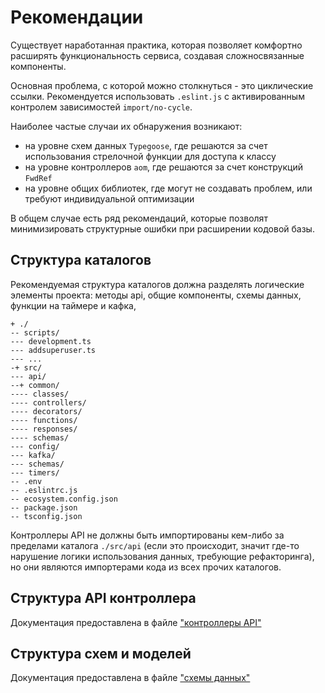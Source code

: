 # Рекомендации

Существует наработанная практика, которая позволяет комфортно расширять функциональность сервиса,
создавая сложносвязанные компоненты.

Основная проблема, с которой можно столкнуться - это циклические ссылки. Рекомендуется использовать `.eslint.js`
с активированным контролем зависимостей `import/no-cycle`.

Наиболее частые случаи их обнаружения возникают:

- на уровне схем данных `Typegoose`, где решаются за счет использования стрелочной функции для доступа к классу
- на уровне контроллеров `aom`, где решаются за счет конструкций `FwdRef`
- на уровне общих библиотек, где могут не создавать проблем, или требуют индивидуальной оптимизации

В общем случае есть ряд рекомендаций, которые позволят минимизировать структурные ошибки при расширении кодовой базы.

## Структура каталогов

Рекомендуемая структура каталогов должна разделять логические элементы проекта: методы api, общие компоненты,
cхемы данных, функции на таймере и кафка,

```
+ ./
-- scripts/
--- development.ts
--- addsuperuser.ts
--- ...
-+ src/
--- api/
--+ common/
---- classes/
---- controllers/
---- decorators/
---- functions/
---- responses/
---- schemas/
--- config/
--- kafka/
--- schemas/
--- timers/
-- .env
-- .eslintrc.js
-- ecosystem.config.json
-- package.json
-- tsconfig.json
```

Контроллеры API не должны быть импортированы кем-либо за пределами каталога `./src/api` (если это происходит, значит
где-то нарушение логики использования данных, требующие рефакторинга), но они являются импортерами кода из всех
прочих каталогов.

## Структура API контроллера

Документация предоставлена в файле ["контроллеры API"](./api-controllers.md)

## Структура схем и моделей

Документация предоставлена в файле ["схемы данных"](./schemas.md)
